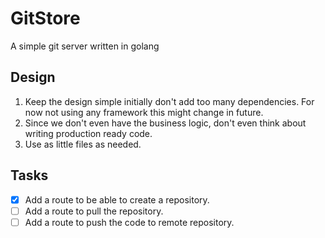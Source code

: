 # GitStore

A simple git server written in golang

## Design

1. Keep the design simple initially don't add too many dependencies. For now not using any framework this might change in future.
2. Since we don't even have the business logic, don't even think about writing production ready code.
3. Use as little files as needed.

## Tasks

- [x] Add a route to be able to create a repository.
- [ ] Add a route to pull the repository.
- [ ] Add a route to push the code to remote repository.

